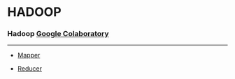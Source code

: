 # HADOOP

 ### Hadoop [Google Colaboratory](https://github.com/Amey-Thakur/HADOOP/blob/main/HADOOP.ipynb)
 
 ---
 
 - [Mapper](https://github.com/Amey-Thakur/HADOOP/blob/main/mapper.py)
 
 - [Reducer](https://github.com/Amey-Thakur/HADOOP/blob/main/reducer.py) 
